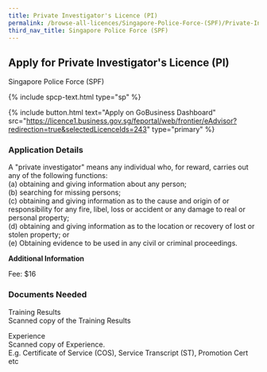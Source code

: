 ```yaml
---
title: Private Investigator's Licence (PI)
permalink: /browse-all-licences/Singapore-Police-Force-(SPF)/Private-Investigator's-Licence-(PI)
third_nav_title: Singapore Police Force (SPF)
---
```


## Apply for Private Investigator's Licence (PI)

Singapore Police Force (SPF)

{% include spcp-text.html type="sp" %}

{% include button.html text="Apply on GoBusiness Dashboard" src="https://licence1.business.gov.sg/feportal/web/frontier/eAdvisor?redirection=true&selectedLicenceIds=243" type="primary" %}

### Application Details

<p>A "private investigator" means any individual who, for reward, carries out any of the following functions:<br>(a) obtaining and giving information about any person;<br>(b) searching for missing persons;<br>(c) obtaining and giving information as to the cause and origin of or responsibility for any fire, libel, loss or accident or any damage to real or personal property;<br>(d) obtaining and giving information as to the location or recovery of lost or stolen property; or<br>(e) Obtaining evidence to be used in any civil or criminal proceedings.</p>

**Additional Information**

Fee: $16

### Documents Needed

<p>Training Results<br />Scanned copy of the Training Results</p>
<p>Experience<br />Scanned copy of Experience.<br />E.g. Certificate of Service (COS), Service Transcript (ST), Promotion Cert etc</p>

